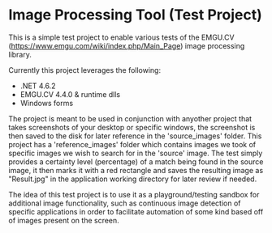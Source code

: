 # Image Processing Tool (Test Project)
This is a simple test project to enable various tests of the EMGU.CV (https://www.emgu.com/wiki/index.php/Main_Page) image processing library.

Currently this project leverages the following:
- .NET 4.6.2
- EMGU.CV 4.4.0 & runtime dlls
- Windows forms

The project is meant to be used in conjunction with anyother project that takes screenshots of your desktop or specific windows, the screenshot is then saved to the disk for later reference in the 'source_images' folder. This project has a 'reference_images' folder which contains images we took of specific images we wish to search for in the 'source' image.
The test simply provides a certainty level (percentage) of a match being found in the source image, it then marks it with a red rectangle and saves the resulting image as "Result.jpg" in the application working directory for later review if needed.

The idea of this test project is to use it as a playground/testing sandbox for additional image functionality, such as continuous image detection of specific applications in order to facilitate automation of some kind based off of images present on the screen.
